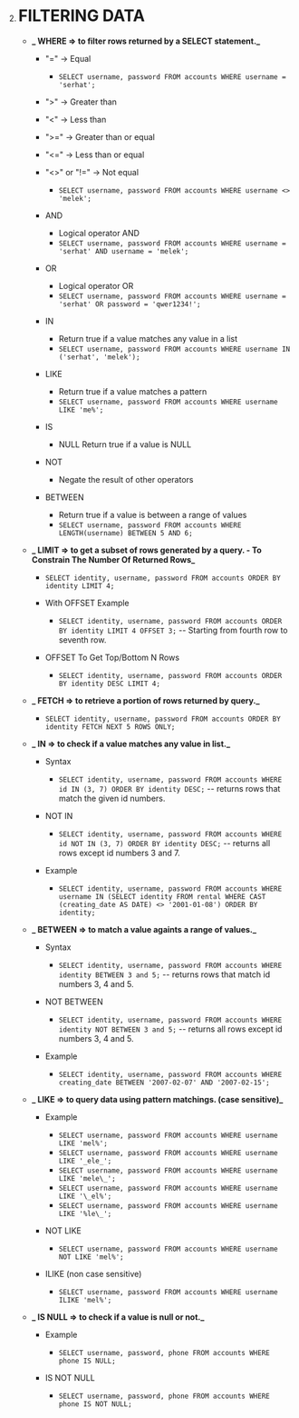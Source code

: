 2.  # FILTERING DATA

    -   **_ WHERE => to filter rows returned by a SELECT statement._**

        -   "=" -> Equal

            -   `SELECT username, password FROM accounts WHERE username = 'serhat';`

        -   "\>" -> Greater than

        -   "<" -> Less than

        -   "\>=" -> Greater than or equal

        -   "<=" -> Less than or equal

        -   "<>" or "!=" -> Not equal

            -   `SELECT username, password FROM accounts WHERE username <> 'melek';`

        -   AND

            -   Logical operator AND
            -   `SELECT username, password FROM accounts WHERE username = 'serhat' AND username = 'melek';`

        -   OR

            -   Logical operator OR
            -   `SELECT username, password FROM accounts WHERE username = 'serhat' OR password = 'qwer1234!';`

        -   IN

            -   Return true if a value matches any value in a list
            -   `SELECT username, password FROM accounts WHERE username IN ('serhat', 'melek');`

        -   LIKE

            -   Return true if a value matches a pattern
            -   `SELECT username, password FROM accounts WHERE username LIKE 'me%';`

        -   IS

            -   NULL Return true if a value is NULL

        -   NOT

            -   Negate the result of other operators

        -   BETWEEN

            -   Return true if a value is between a range of values
            -   `SELECT username, password FROM accounts WHERE LENGTH(username) BETWEEN 5 AND 6;`

    -   **_ LIMIT => to get a subset of rows generated by a query. - To Constrain The Number Of Returned Rows_**

        -   `SELECT identity, username, password FROM accounts ORDER BY identity LIMIT 4;`

        -   With OFFSET Example

            -   `SELECT identity, username, password FROM accounts ORDER BY identity LIMIT 4 OFFSET 3;`
                -- Starting from fourth row to seventh row.

        -   OFFSET To Get Top/Bottom N Rows

            -   `SELECT identity, username, password FROM accounts ORDER BY identity DESC LIMIT 4;`

    -   **_ FETCH => to retrieve a portion of rows returned by query._**

        -   `SELECT identity, username, password FROM accounts ORDER BY identity FETCH NEXT 5 ROWS ONLY;`

    -   **_ IN => to check if a value matches any value in list._**

        -   Syntax

            -   `SELECT identity, username, password FROM accounts WHERE id IN (3, 7) ORDER BY identity DESC;`
                -- returns rows that match the given id numbers.

        -   NOT IN

            -   `SELECT identity, username, password FROM accounts WHERE id NOT IN (3, 7) ORDER BY identity DESC;`
                -- returns all rows except id numbers 3 and 7.

        -   Example

            -   `SELECT identity, username, password FROM accounts WHERE username IN (SELECT identity FROM rental WHERE CAST (creating_date AS DATE) <> '2001-01-08') ORDER BY identity;`

    -   **_ BETWEEN => to match a value againts a range of values._**

        -   Syntax

            -   `SELECT identity, username, password FROM accounts WHERE identity BETWEEN 3 and 5;`
                -- returns rows that match id numbers 3, 4 and 5.

        -   NOT BETWEEN

            -   `SELECT identity, username, password FROM accounts WHERE identity NOT BETWEEN 3 and 5;`
                -- returns all rows except id numbers 3, 4 and 5.

        -   Example

            -   `SELECT identity, username, password FROM accounts WHERE creating_date BETWEEN '2007-02-07' AND '2007-02-15';`

    -   **_ LIKE => to query data using pattern matchings. (case sensitive)_**

        -   Example

            -   `SELECT username, password FROM accounts WHERE username LIKE 'mel%';`
            -   `SELECT username, password FROM accounts WHERE username LIKE '_ele_';`
            -   `SELECT username, password FROM accounts WHERE username LIKE 'mele\_';`
            -   `SELECT username, password FROM accounts WHERE username LIKE '\_el%';`
            -   `SELECT username, password FROM accounts WHERE username LIKE '%le\_';`

        -   NOT LIKE

            -   `SELECT username, password FROM accounts WHERE username NOT LIKE 'mel%';`

        -   ILIKE (non case sensitive)

            -   `SELECT username, password FROM accounts WHERE username ILIKE 'mel%';`

    -   **_ IS NULL => to check if a value is null or not._**

        -   Example

            -   `SELECT username, password, phone FROM accounts WHERE phone IS NULL;`

        -   IS NOT NULL

            -   `SELECT username, password, phone FROM accounts WHERE phone IS NOT NULL;`
